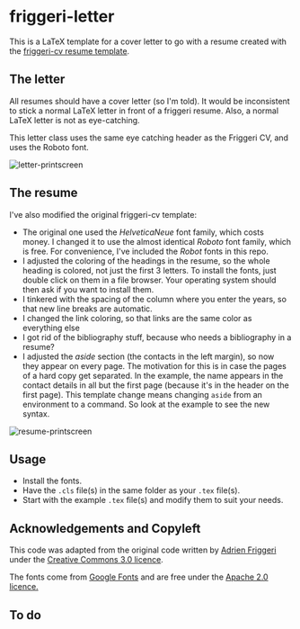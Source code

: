 # friggeri-letter

This is a LaTeX template for a cover letter to go with a resume created with the [friggeri-cv resume template](http://www.latextemplates.com/template/friggeri-resume-cv).

## The letter

All resumes should have a cover letter (so I'm told).
It would be inconsistent to stick a normal LaTeX letter in front of a friggeri resume.
Also, a normal LaTeX letter is not as eye-catching.

This letter class uses the same eye catching header as the Friggeri CV, and uses the Roboto font.

![letter-printscreen][letter-printscreen]

## The resume

I've also modified the original friggeri-cv template:
* The original one used the *HelveticaNeue* font family, which costs money.
I changed it to use the almost identical *Roboto* font family, which is free.
For convenience, I've included the *Robot* fonts in this repo.
* I adjusted the coloring of the headings in the resume, so the whole heading is colored, not just the first 3 letters.
To install the fonts, just double click on them in a file browser.
Your operating system should then ask if you want to install them.
* I tinkered with the spacing of the column where you enter the years, so that new line breaks are automatic.
* I changed the link coloring, so that links are the same color as everything else
* I got rid of the bibliography stuff, because who needs a bibliography in a resume?
* I adjusted the *aside* section (the contacts in the left margin), so now they appear on every page.
The motivation for this is in case the pages of a hard copy get separated.
In the example, the name appears in the contact details in all but the first page (because it's in the header on the first page).
This template change means changing `aside` from an environment to a command.
So look at the example to see the new syntax.

![resume-printscreen][resume-printscreen]

## Usage

* Install the fonts.
* Have the `.cls` file(s) in the same folder as your `.tex` file(s).
* Start with the example `.tex` file(s) and modify them to suit your needs.

## Acknowledgements and Copyleft

This code was adapted from the original code written by [Adrien Friggeri](http://www.friggeri.net/) under the [Creative Commons 3.0 licence](http://creativecommons.org/licenses/by-nc-sa/3.0/).

The fonts come from [Google Fonts](https://www.google.com/fonts/specimen/Roboto) and are free under the [Apache 2.0 licence.](http://www.apache.org/licenses/LICENSE-2.0.html)

## To do

[letter-printscreen]: http://imgur.com/8URVY32
[resume-printscreen]: http://imgur.com/padFvDd
